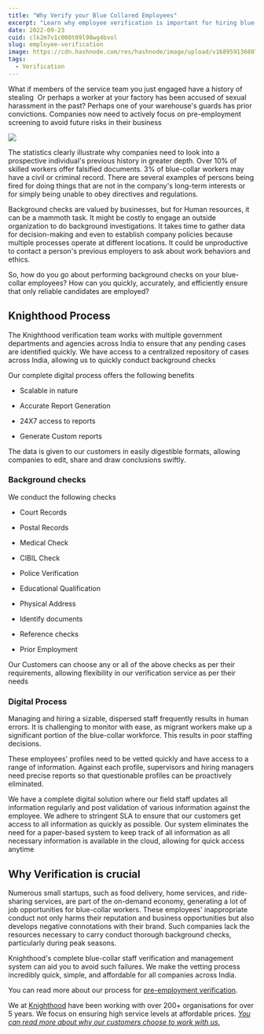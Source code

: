 ```yaml
---
title: "Why Verify your Blue Collared Employees"
excerpt: "Learn why employee verification is important for hiring blue-collar workers. Knighthood can help you do it quickly, accurately, and efficiently."
date: 2022-09-23
cuid: clk2m7v1c000t09l98wg4bvol
slug: employee-verification
image: https://cdn.hashnode.com/res/hashnode/image/upload/v1689591368070/901558f6-a6b1-47f4-9353-0485da8b6f65.png
tags:
  - Verification
---
```


What if members of the service team you just engaged have a history of stealing  Or perhaps a worker at your factory has been accused of sexual harassment in the past? Perhaps one of your warehouse's guards has prior convictions. Companies now need to actively focus on pre-employment screening to avoid future risks in their business

![](https://cdn.hashnode.com/res/hashnode/image/upload/v1689591360351/ab551712-e395-46b4-82c9-c9b8a2b2c9ab.png)

The statistics clearly illustrate why companies need to look into a prospective individual's previous history in greater depth. Over 10% of skilled workers offer falsified documents. 3% of blue-collar workers may have a civil or criminal record. There are several examples of persons being fired for doing things that are not in the company's long-term interests or for simply being unable to obey directives and regulations.

Background checks are valued by businesses, but for Human resources, it can be a mammoth task. It might be costly to engage an outside organization to do background investigations. It takes time to gather data for decision-making and even to establish company policies because multiple processes operate at different locations. It could be unproductive to contact a person's previous employers to ask about work behaviors and ethics.

So, how do you go about performing background checks on your blue-collar employees? How can you quickly, accurately, and efficiently ensure that only reliable candidates are employed?

## Knighthood Process[​](http://localhost:3000/blog/employee-verification#knighthood-process)

The Knighthood verification team works with multiple government departments and agencies across India to ensure that any pending cases are identified quickly. We have access to a centralized repository of cases across India, allowing us to quickly conduct background checks

Our complete digital process offers the following benefits

* Scalable in nature
    
* Accurate Report Generation
    
* 24X7 access to reports
    
* Generate Custom reports
    

The data is given to our customers in easily digestible formats, allowing companies to edit, share and draw conclusions swiftly.

### Background checks[​](http://localhost:3000/blog/employee-verification#background-checks)

We conduct the following checks

* Court Records
    
* Postal Records
    
* Medical Check
    
* CIBIL Check
    
* Police Verification
    
* Educational Qualification
    
* Physical Address
    
* Identify documents
    
* Reference checks
    
* Prior Employment
    

Our Customers can choose any or all of the above checks as per their requirements, allowing flexibility in our verification service as per their needs

### Digital Process[​](http://localhost:3000/blog/employee-verification#digital-process)

Managing and hiring a sizable, dispersed staff frequently results in human errors. It is challenging to monitor with ease, as migrant workers make up a significant portion of the blue-collar workforce. This results in poor staffing decisions.

These employees' profiles need to be vetted quickly and have access to a range of information. Against each profile, supervisors and hiring managers need precise reports so that questionable profiles can be proactively eliminated.

We have a complete digital solution where our field staff updates all information regularly and post validation of various information against the employee. We adhere to stringent SLA to ensure that our customers get access to all information as quickly as possible. Our system eliminates the need for a paper-based system to keep track of all information as all necessary information is available in the cloud, allowing for quick access anytime

## Why Verification is crucial[​](http://localhost:3000/blog/employee-verification#why-verification-is-crucial)

Numerous small startups, such as food delivery, home services, and ride-sharing services, are part of the on-demand economy, generating a lot of job opportunities for blue-collar workers. These employees' inappropriate conduct not only harms their reputation and business opportunities but also develops negative connotations with their brand. Such companies lack the resources necessary to carry conduct thorough background checks, particularly during peak seasons.

Knighthood's complete blue-collar staff verification and management system can aid you to avoid such failures. We make the vetting process incredibly quick, simple, and affordable for all companies across India.

You can read more about our process for [pre-employment verification](http://knighthood.co/security/verification).

We at [Knighthood](http://knighthood.co) have been working with over 200+ organisations for over 5 years. We focus on ensuring high service levels at affordable prices. [*You can read more about why our customers choose to work with us.*](http://knighthood.co/whyus)
